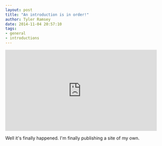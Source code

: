 ```yaml
---
layout: post
title: "An introduction is in order!"
author: Tyler Ramsey
date: 2014-11-04 20:57:10
tags:
- general
- introductions 
---
```


<iframe src="http://giphy.com/embed/6459ZFRF1Wxna?html5=true" alt="Waving brown bear.gif" width="480" height="257" frameBorder="0" webkitAllowFullScreen mozallowfullscreen allowFullScreen></iframe>
 <br/>

 Well it's finally happened. I'm finally publishing a site of my own.

<!--excerpt--> 
